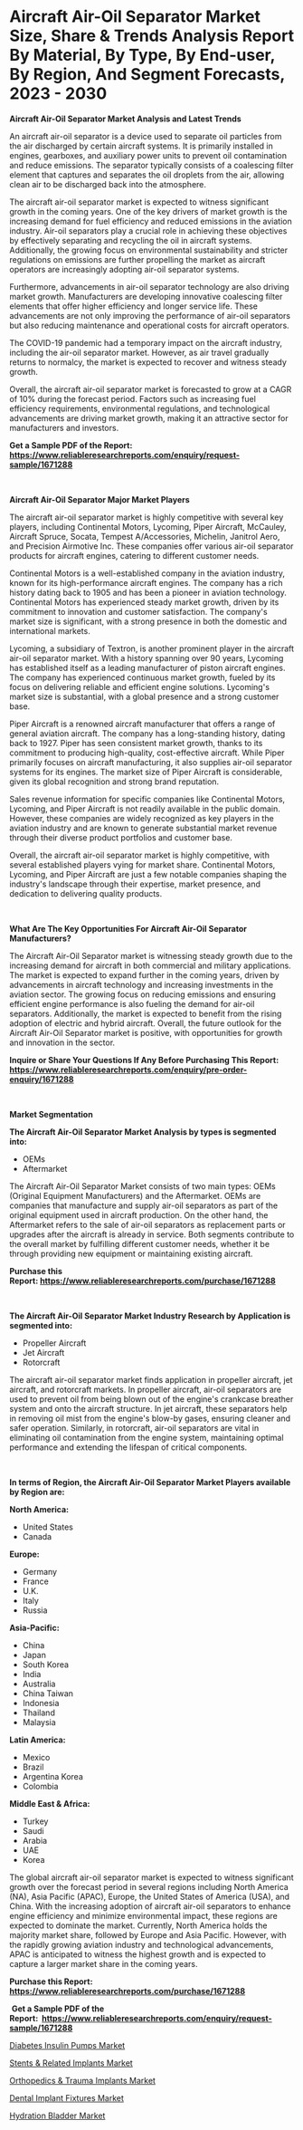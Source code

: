 <p><h1>Aircraft Air-Oil Separator Market Size, Share & Trends Analysis Report By Material, By Type, By End-user, By Region, And Segment Forecasts, 2023 - 2030</h1></p><p><strong>Aircraft Air-Oil Separator Market Analysis and Latest Trends</strong></p>
<p><p>An aircraft air-oil separator is a device used to separate oil particles from the air discharged by certain aircraft systems. It is primarily installed in engines, gearboxes, and auxiliary power units to prevent oil contamination and reduce emissions. The separator typically consists of a coalescing filter element that captures and separates the oil droplets from the air, allowing clean air to be discharged back into the atmosphere.</p><p>The aircraft air-oil separator market is expected to witness significant growth in the coming years. One of the key drivers of market growth is the increasing demand for fuel efficiency and reduced emissions in the aviation industry. Air-oil separators play a crucial role in achieving these objectives by effectively separating and recycling the oil in aircraft systems. Additionally, the growing focus on environmental sustainability and stricter regulations on emissions are further propelling the market as aircraft operators are increasingly adopting air-oil separator systems.</p><p>Furthermore, advancements in air-oil separator technology are also driving market growth. Manufacturers are developing innovative coalescing filter elements that offer higher efficiency and longer service life. These advancements are not only improving the performance of air-oil separators but also reducing maintenance and operational costs for aircraft operators.</p><p>The COVID-19 pandemic had a temporary impact on the aircraft industry, including the air-oil separator market. However, as air travel gradually returns to normalcy, the market is expected to recover and witness steady growth.</p><p>Overall, the aircraft air-oil separator market is forecasted to grow at a CAGR of 10% during the forecast period. Factors such as increasing fuel efficiency requirements, environmental regulations, and technological advancements are driving market growth, making it an attractive sector for manufacturers and investors.</p></p>
<p><strong>Get a Sample PDF of the Report:&nbsp; <a href="https://www.reliableresearchreports.com/enquiry/request-sample/1671288">https://www.reliableresearchreports.com/enquiry/request-sample/1671288</a></strong></p>
<p>&nbsp;</p>
<p><strong>Aircraft Air-Oil Separator Major Market Players</strong></p>
<p><p>The aircraft air-oil separator market is highly competitive with several key players, including Continental Motors, Lycoming, Piper Aircraft, McCauley, Aircraft Spruce, Socata, Tempest A/Accessories, Michelin, Janitrol Aero, and Precision Airmotive Inc. These companies offer various air-oil separator products for aircraft engines, catering to different customer needs.</p><p>Continental Motors is a well-established company in the aviation industry, known for its high-performance aircraft engines. The company has a rich history dating back to 1905 and has been a pioneer in aviation technology. Continental Motors has experienced steady market growth, driven by its commitment to innovation and customer satisfaction. The company's market size is significant, with a strong presence in both the domestic and international markets.</p><p>Lycoming, a subsidiary of Textron, is another prominent player in the aircraft air-oil separator market. With a history spanning over 90 years, Lycoming has established itself as a leading manufacturer of piston aircraft engines. The company has experienced continuous market growth, fueled by its focus on delivering reliable and efficient engine solutions. Lycoming's market size is substantial, with a global presence and a strong customer base.</p><p>Piper Aircraft is a renowned aircraft manufacturer that offers a range of general aviation aircraft. The company has a long-standing history, dating back to 1927. Piper has seen consistent market growth, thanks to its commitment to producing high-quality, cost-effective aircraft. While Piper primarily focuses on aircraft manufacturing, it also supplies air-oil separator systems for its engines. The market size of Piper Aircraft is considerable, given its global recognition and strong brand reputation.</p><p>Sales revenue information for specific companies like Continental Motors, Lycoming, and Piper Aircraft is not readily available in the public domain. However, these companies are widely recognized as key players in the aviation industry and are known to generate substantial market revenue through their diverse product portfolios and customer base.</p><p>Overall, the aircraft air-oil separator market is highly competitive, with several established players vying for market share. Continental Motors, Lycoming, and Piper Aircraft are just a few notable companies shaping the industry's landscape through their expertise, market presence, and dedication to delivering quality products.</p></p>
<p>&nbsp;</p>
<p><strong>What Are The Key Opportunities For Aircraft Air-Oil Separator Manufacturers?</strong></p>
<p><p>The Aircraft Air-Oil Separator market is witnessing steady growth due to the increasing demand for aircraft in both commercial and military applications. The market is expected to expand further in the coming years, driven by advancements in aircraft technology and increasing investments in the aviation sector. The growing focus on reducing emissions and ensuring efficient engine performance is also fueling the demand for air-oil separators. Additionally, the market is expected to benefit from the rising adoption of electric and hybrid aircraft. Overall, the future outlook for the Aircraft Air-Oil Separator market is positive, with opportunities for growth and innovation in the sector.</p></p>
<p><strong>Inquire or Share Your Questions If Any Before Purchasing This Report: <a href="https://www.reliableresearchreports.com/enquiry/pre-order-enquiry/1671288">https://www.reliableresearchreports.com/enquiry/pre-order-enquiry/1671288</a></strong></p>
<p>&nbsp;</p>
<p><strong>Market Segmentation</strong></p>
<p><strong>The Aircraft Air-Oil Separator Market Analysis by types is segmented into:</strong></p>
<p><ul><li>OEMs</li><li>Aftermarket</li></ul></p>
<p><p>The Aircraft Air-Oil Separator Market consists of two main types: OEMs (Original Equipment Manufacturers) and the Aftermarket. OEMs are companies that manufacture and supply air-oil separators as part of the original equipment used in aircraft production. On the other hand, the Aftermarket refers to the sale of air-oil separators as replacement parts or upgrades after the aircraft is already in service. Both segments contribute to the overall market by fulfilling different customer needs, whether it be through providing new equipment or maintaining existing aircraft.</p></p>
<p><strong>Purchase this Report:&nbsp;<a href="https://www.reliableresearchreports.com/purchase/1671288">https://www.reliableresearchreports.com/purchase/1671288</a></strong></p>
<p>&nbsp;</p>
<p><strong>The Aircraft Air-Oil Separator Market Industry Research by Application is segmented into:</strong></p>
<p><ul><li>Propeller Aircraft</li><li>Jet Aircraft</li><li>Rotorcraft</li></ul></p>
<p><p>The aircraft air-oil separator market finds application in propeller aircraft, jet aircraft, and rotorcraft markets. In propeller aircraft, air-oil separators are used to prevent oil from being blown out of the engine's crankcase breather system and onto the aircraft structure. In jet aircraft, these separators help in removing oil mist from the engine's blow-by gases, ensuring cleaner and safer operation. Similarly, in rotorcraft, air-oil separators are vital in eliminating oil contamination from the engine system, maintaining optimal performance and extending the lifespan of critical components.</p></p>
<p>&nbsp;</p>
<p><strong>In terms of Region, the Aircraft Air-Oil Separator Market Players available by Region are:</strong></p>
<p>
    <p> <strong> North America: </strong>
        <ul>
            <li>United States</li>
            <li>Canada</li>
        </ul>
        </p> 
    <p> <strong> Europe: </strong>
        <ul>
            <li>Germany</li>
            <li>France</li>
            <li>U.K.</li>
            <li>Italy</li>
            <li>Russia</li>
        </ul>
        </p> 
    <p> <strong> Asia-Pacific: </strong>
        <ul>
            <li>China</li>
            <li>Japan</li>
            <li>South Korea</li>
            <li>India</li>
            <li>Australia</li>
            <li>China Taiwan</li>
            <li>Indonesia</li>
            <li>Thailand</li>
            <li>Malaysia</li>
        </ul>
        </p> 
    <p> <strong> Latin America: </strong>
        <ul>
            <li>Mexico</li>
            <li>Brazil</li>
            <li>Argentina Korea</li>
            <li>Colombia</li>
        </ul>
        </p> 
    <p> <strong> Middle East & Africa: </strong>
        <ul>
            <li>Turkey</li>
            <li>Saudi</li>
            <li>Arabia</li>
            <li>UAE</li>
            <li>Korea</li>
        </ul>
    </p>
    </p>
<p><p>The global aircraft air-oil separator market is expected to witness significant growth over the forecast period in several regions including North America (NA), Asia Pacific (APAC), Europe, the United States of America (USA), and China. With the increasing adoption of aircraft air-oil separators to enhance engine efficiency and minimize environmental impact, these regions are expected to dominate the market. Currently, North America holds the majority market share, followed by Europe and Asia Pacific. However, with the rapidly growing aviation industry and technological advancements, APAC is anticipated to witness the highest growth and is expected to capture a larger market share in the coming years.</p></p>
<p><strong>Purchase this Report: <a href="https://www.reliableresearchreports.com/purchase/1671288">https://www.reliableresearchreports.com/purchase/1671288</a></strong></p>
<p>&nbsp;<strong>Get a Sample PDF of the Report:&nbsp;&nbsp;<a href="https://www.reliableresearchreports.com/enquiry/request-sample/1671288">https://www.reliableresearchreports.com/enquiry/request-sample/1671288</a></strong></p>
<p><strong></strong></p>
<p><p><a href="https://www.linkedin.com/pulse/diabetes-insulin-pumps-market-share-amp-new-trends-analysis-slzfc/">Diabetes Insulin Pumps Market</a></p><p><a href="https://medium.com/@aniket.reportprime23/stents-amp-related-implants-market-insight-market-trends-growth-forecasted-from-2023-to-2030-6beab78615c8">Stents & Related Implants Market</a></p><p><a href="https://medium.com/@kabirkhanrp23/orthopedics-amp-trauma-implants-market-size-cagr-trends-2024-2030-a48b0180abcd">Orthopedics & Trauma Implants Market</a></p><p><a href="https://www.linkedin.com/pulse/dental-implant-fixtures-market-share-amp-new-trends-analysis-t4ztc/">Dental Implant Fixtures Market</a></p><p><a href="https://www.linkedin.com/pulse/hydration-bladder-market-research-report-unlocks-analysis-ndrcc/">Hydration Bladder Market</a></p></p>